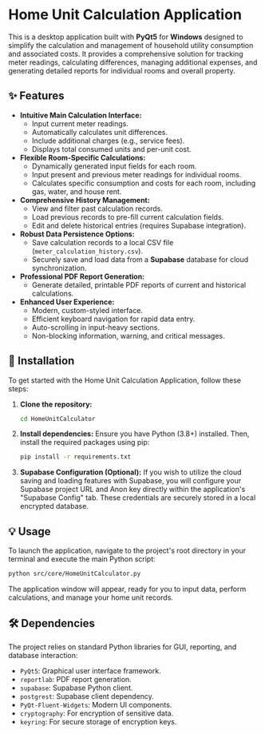 # Home Unit Calculation Application

This is a desktop application built with **PyQt5** for **Windows** designed to simplify the calculation and management of household utility consumption and associated costs. It provides a comprehensive solution for tracking meter readings, calculating differences, managing additional expenses, and generating detailed reports for individual rooms and overall property.

## ✨ Features

-   **Intuitive Main Calculation Interface:**
    -   Input current meter readings.
    -   Automatically calculates unit differences.
    -   Include additional charges (e.g., service fees).
    -   Displays total consumed units and per-unit cost.
-   **Flexible Room-Specific Calculations:**
    -   Dynamically generated input fields for each room.
    -   Input present and previous meter readings for individual rooms.
    -   Calculates specific consumption and costs for each room, including gas, water, and house rent.
-   **Comprehensive History Management:**
    -   View and filter past calculation records.
    -   Load previous records to pre-fill current calculation fields.
    -   Edit and delete historical entries (requires Supabase integration).
-   **Robust Data Persistence Options:**
    -   Save calculation records to a local CSV file (`meter_calculation_history.csv`).
    -   Securely save and load data from a **Supabase** database for cloud synchronization.
-   **Professional PDF Report Generation:**
    -   Generate detailed, printable PDF reports of current and historical calculations.
-   **Enhanced User Experience:**
    -   Modern, custom-styled interface.
    -   Efficient keyboard navigation for rapid data entry.
    -   Auto-scrolling in input-heavy sections.
    -   Non-blocking information, warning, and critical messages.

## 🚀 Installation

To get started with the Home Unit Calculation Application, follow these steps:

1.  **Clone the repository:**
    ```bash
    cd HomeUnitCalculator
    ```

2.  **Install dependencies:**
    Ensure you have Python (3.8+) installed. Then, install the required packages using pip:
    ```bash
    pip install -r requirements.txt
    ```

3.  **Supabase Configuration (Optional):**
    If you wish to utilize the cloud saving and loading features with Supabase, you will configure your Supabase project URL and Anon key directly within the application's "Supabase Config" tab. These credentials are securely stored in a local encrypted database.

## 💡 Usage

To launch the application, navigate to the project's root directory in your terminal and execute the main Python script:

```bash
python src/core/HomeUnitCalculator.py
```

The application window will appear, ready for you to input data, perform calculations, and manage your home unit records.


## 🛠️ Dependencies

The project relies on standard Python libraries for GUI, reporting, and database interaction:

-   `PyQt5`: Graphical user interface framework.
-   `reportlab`: PDF report generation.
-   `supabase`: Supabase Python client.
-   `postgrest`: Supabase client dependency.
-   `PyQt-Fluent-Widgets`: Modern UI components.
-   `cryptography`: For encryption of sensitive data.
-   `keyring`: For secure storage of encryption keys.

